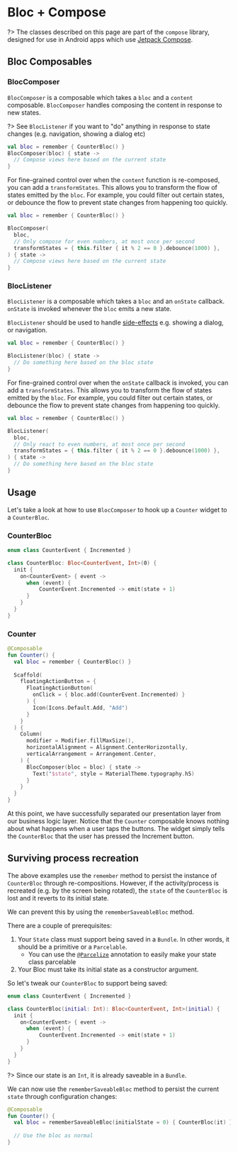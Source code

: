 # Bloc + Compose

?> The classes described on this page are part of the `compose` library, designed for use in Android apps which use [Jetpack Compose](https://developer.android.com/jetpack/compose).

## Bloc Composables

### BlocComposer

`BlocComposer` is a composable which takes a `bloc` and a `content` composable. `BlocComposer` handles composing the content in response to new states.

?> See `BlocListener` if you want to "do" anything in response to state changes (e.g. navigation, showing a dialog etc)

```kotlin
val bloc = remember { CounterBloc() }
BlocComposer(bloc) { state ->
  // Compose views here based on the current state
}
```

For fine-grained control over when the `content` function is re-composed, you can add a `transformStates`. This allows you to transform the flow of states emitted by the `bloc`. For example, you could filter out certain states, or debounce the flow to prevent state changes from happening too quickly.

```kotlin
val bloc = remember { CounterBloc() }

BlocComposer(
  bloc,
  // Only compose for even numbers, at most once per second
  transformStates = { this.filter { it % 2 == 0 }.debounce(1000) },
) { state ->
  // Compose views here based on the current state
}
```

### BlocListener

`BlocListener` is a composable which takes a `bloc` and an `onState` callback. `onState` is invoked whenever the `bloc` emits a new state.

`BlocListener` should be used to handle [side-effects](https://developer.android.com/jetpack/compose/side-effects) e.g. showing a dialog, or navigation.

```kotlin
val bloc = remember { CounterBloc() }

BlocListener(bloc) { state -> 
  // Do something here based on the bloc state
}
```

For fine-grained control over when the `onState` callback is invoked, you can add a `transformStates`. This allows you to transform the flow of states emitted by the `bloc`. For example, you could filter out certain states, or debounce the flow to prevent state changes from happening too quickly.

```kotlin
val bloc = remember { CounterBloc() }

BlocListener(
  bloc,
  // Only react to even numbers, at most once per second
  transformStates = { this.filter { it % 2 == 0 }.debounce(1000) },
) { state -> 
  // Do something here based on the bloc state
}
```

## Usage

Let's take a look at how to use `BlocComposer` to hook up a `Counter` widget to a `CounterBloc`.

### CounterBloc

```kotlin
enum class CounterEvent { Incremented }

class CounterBloc: Bloc<CounterEvent, Int>(0) {
  init {
    on<CounterEvent> { event ->
      when (event) {
	      CounterEvent.Incremented -> emit(state + 1)
      }
    }
  }
}
```

### Counter

```kotlin
@Composable
fun Counter() {
  val bloc = remember { CounterBloc() }
  
  Scaffold(
    floatingActionButton = {
      FloatingActionButton(
      	onClick = { bloc.add(CounterEvent.Incremented) }
      ) {
        Icon(Icons.Default.Add, "Add")
      }
    }
  ) {
    Column(
      modifier = Modifier.fillMaxSize(),
      horizontalAlignment = Alignment.CenterHorizontally,
      verticalArrangement = Arrangement.Center,
    ) {
      BlocComposer(bloc = bloc) { state ->
        Text("$state", style = MaterialTheme.typography.h5)
      }
    }
  }
}
```

At this point, we have successfully separated our presentation layer from our business logic layer. Notice that the `Counter` composable knows nothing about what happens when a user taps the buttons. The widget simply tells the `CounterBloc` that the user has pressed the Increment button.

## Surviving process recreation

The above examples use the `remember` method to persist the instance of `CounterBloc` through re-compositions. However, if the activity/process is recreated (e.g. by the screen being rotated), the `state` of the `CounterBloc` is lost and it reverts to its initial state.

We can prevent this by using the `rememberSaveableBloc` method.

There are a couple of prerequisites:

1. Your `State` class must support being saved in a `Bundle`. In other words, it should be a primitive or a `Parcelable`.
   * You can use the [`@Parcelize`](https://github.com/Kotlin/KEEP/blob/master/proposals/extensions/android-parcelable.md) annotation to easily make your state class parcelable
2. Your Bloc must take its initial state as a constructor argument.

So let's tweak our `CounterBloc` to support being saved:

```kotlin
enum class CounterEvent { Incremented }

class CounterBloc(initial: Int): Bloc<CounterEvent, Int>(initial) {
  init {
    on<CounterEvent> { event ->
      when (event) {
	      CounterEvent.Incremented -> emit(state + 1)
      }
    }
  }
}
```

?> Since our state is an `Int`, it is already saveable in a `Bundle`.

We can now use the `rememberSaveableBloc` method to persist the current `state` through configuration changes:

```kotlin
@Composable
fun Counter() {
  val bloc = rememberSaveableBloc(initialState = 0) { CounterBloc(it) }
  
  // Use the bloc as normal
}
```

